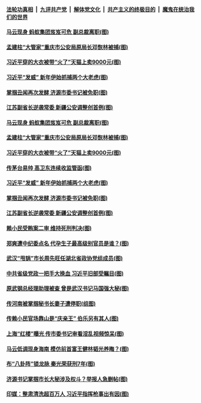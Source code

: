 ####  [法轮功真相](../../../../basic/blob/master/README.md?t=01222101) &nbsp;|&nbsp; [九评共产党](../../../../9ping.md/blob/master/README.md?t=01222101) &nbsp;|&nbsp; [解体党文化](../../../../jtdwh.md/blob/master/README.md?t=01222101)  &nbsp;|&nbsp; [共产主义的终极目的](../../../../gczydzjmd.md/blob/master/README.md?t=01222101) &nbsp;|&nbsp; [魔鬼在统治我们的世界](../../../../mgztzwmdsj.md/blob/master/README.md?t=01222101) 

#### [马云现身 蚂蚁集团岌岌可危 副总裁离职(图)](../pages/p2/959986.md?t=01222101) 

#### [孟建柱“大管家”重庆市公安局原局长邓恢林被捕(图)](../pages/p2/959977.md?t=01222101) 

#### [习近平穿的大衣被带“火了”天猫上卖9000元(图)](../pages/p2/959962.md?t=01222101) 

#### [习近平“发威” 新年伊始抓捕两个大老虎(图)](../pages/p2/959883.md?t=01222101) 

#### [掌掴丑闻再次发酵 济源市委书记被免职(图)](../pages/p2/959875.md?t=01222101) 

#### [江苏副省长逆袭常委 新疆公安调整创首例(图)](../pages/p2/959858.md?t=01222101) 

#### [马云现身 蚂蚁集团岌岌可危 副总裁离职(图)](../pages/p2/959986.md?t=01222101) 

#### [孟建柱“大管家”重庆市公安局原局长邓恢林被捕(图)](../pages/p2/959977.md?t=01222101) 

#### [习近平穿的大衣被带“火了”天猫上卖9000元(图)](../pages/p2/959962.md?t=01222101) 

#### [传茅台易帅 高卫东连续收监管函(图)](../pages/p2/959951.md?t=01222101) 

#### [习近平“发威” 新年伊始抓捕两个大老虎(图)](../pages/p2/959883.md?t=01222101) 

#### [掌掴丑闻再次发酵 济源市委书记被免职(图)](../pages/p2/959875.md?t=01222101) 

#### [江苏副省长逆袭常委 新疆公安调整创首例(图)](../pages/p2/959858.md?t=01222101) 

#### [赖小民受贿案二审 维持死刑判决(图)](../pages/p2/959855.md?t=01222101) 

#### [郑爽遭中纪委点名 代孕生子最高级别官员是谁？(图)](../pages/p2/959773.md?t=01222101) 

#### [武汉“甩锅”市长周先旺任湖北省政协党组成员(图)](../pages/p2/959728.md?t=01222101) 

#### [中共省级党政一把手大换血 习近平旧部受瞩目(图)](../pages/p2/959729.md?t=01222101) 

#### [原武钢总经理助理被查 曾是武汉书记马国强大秘(图)](../pages/p2/959717.md?t=01222101) 

#### [传河南被掌掴秘书长妻子遭停职(组图)](../pages/p2/959694.md?t=01222101) 

#### [传赖小民官场靠山是“庆亲王” 伯乐另有其人(图)](../pages/p2/959655.md?t=01222101) 


#### [上海“红楼”曝光 传市委书记审看淫乱视频惊呆(图)](../pages/p2/959575.md?t=01222101) 

#### [马云低调现身海南 模仿前首富王健林韬光养晦？(图)](../pages/p2/959620.md?t=01222101) 

#### [布“八卦阵”锁龙脉 秦光荣获刑7年(图)](../pages/p2/959609.md?t=01222101) 

#### [济源书记掌掴市长大秘涉及权斗？举报人急删帖(图)](../pages/p2/959602.md?t=01222101) 

#### [印媒：整肃清洗超百万人 习近平指挥枪事出有因(图)](../pages/p2/959608.md?t=01222101) 

